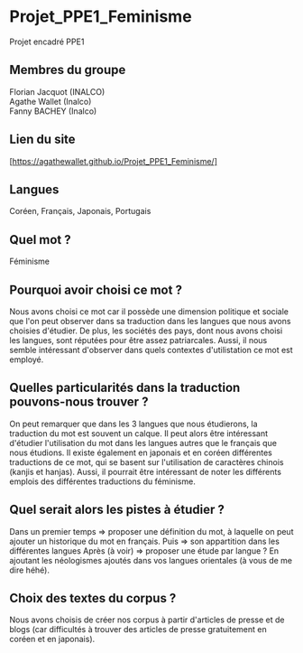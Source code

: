 # Projet_PPE1_Feminisme
Projet encadré PPE1 

## Membres du groupe
Florian Jacquot (INALCO)  
Agathe Wallet (Inalco)  
Fanny BACHEY (Inalco)

## Lien du site
[https://agathewallet.github.io/Projet_PPE1_Feminisme/]

## Langues
Coréen, Français, Japonais, Portugais


## Quel mot ? 
Féminisme

## Pourquoi avoir choisi ce mot ? 
Nous avons choisi ce mot car il possède une dimension politique et sociale que l'on peut observer dans sa traduction dans les langues que nous avons choisies d'étudier. 
De plus, les sociétés des pays, dont nous avons choisi les langues, sont réputées pour être assez patriarcales. 
Aussi, il nous semble intéressant d'observer dans quels contextes d'utilistation ce mot est employé.  

## Quelles particularités dans la traduction pouvons-nous trouver ? 
On peut remarquer que dans les 3 langues que nous étudierons, la traduction du mot est souvent un calque. Il peut alors être intéressant d'étudier l'utilisation du mot dans les langues 
autres que le français que nous étudions. Il existe également en japonais et en coréen différentes traductions de ce mot, qui se basent sur l'utilisation de caractères chinois (kanjis et hanjas). 
Aussi, il pourrait être intéressant de noter les différents emplois des différentes traductions du féminisme. 

## Quel serait alors les pistes à étudier ? 
Dans un premier temps => proposer une définition du mot, à laquelle on peut ajouter un historique du mot en français. 
Puis => son appartition dans les différentes langues 
Après (à voir) => proposer une étude par langue ? En ajoutant les néologismes ajoutés dans vos langues orientales (à vous de me dire héhé). 

## Choix des textes du corpus ? 
Nous avons choisis de créer nos corpus à partir d'articles de presse et de blogs (car difficultés à trouver des articles de presse gratuitement en coréen et en japonais). 
